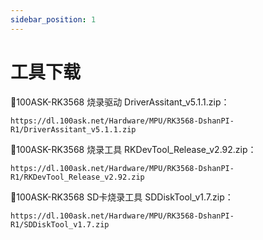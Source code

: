 ```yaml
---
sidebar_position: 1
---
```

# 工具下载

📙100ASK-RK3568 烧录驱动 DriverAssitant_v5.1.1.zip：

    https://dl.100ask.net/Hardware/MPU/RK3568-DshanPI-R1/DriverAssitant_v5.1.1.zip

📙100ASK-RK3568 烧录工具 RKDevTool_Release_v2.92.zip：

    https://dl.100ask.net/Hardware/MPU/RK3568-DshanPI-R1/RKDevTool_Release_v2.92.zip

📙100ASK-RK3568 SD卡烧录工具 SDDiskTool_v1.7.zip：

    https://dl.100ask.net/Hardware/MPU/RK3568-DshanPI-R1/SDDiskTool_v1.7.zip





